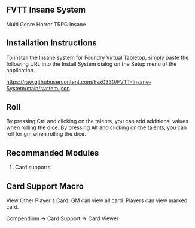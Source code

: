 FVTT Insane System
-------------------
Multi Genre Horror TRPG Insane


Installation Instructions
-------------
To install the Insane system for Foundry Virtual Tabletop, simply paste the following URL into the Install System
dialog on the Setup menu of the application.

https://raw.githubusercontent.com/ksx0330/FVTT-Insane-System/main/system.json


Roll
-------------
By pressing Ctrl and clicking on the talents, you can add additional values when rolling the dice.
By pressing Alt and clicking on the talents, you can roll for gm when rolling the dice.


Recommanded Modules
-------------------
1. Card supports


Card Support Macro
-------------------
View Other Player's Card.
GM can view all card.
Players can view marked card.

Compendium -> Card Support -> Card Viewer
